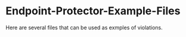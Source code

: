 # Endpoint-Protector-Example-Files

Here are several files that can be used as exmples of violations.
